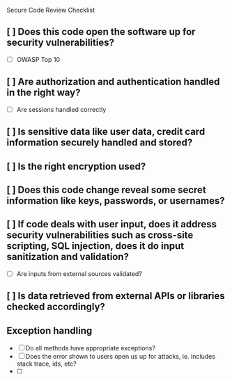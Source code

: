 Secure Code Review Checklist

## [ ] Does this code open the software up for security vulnerabilities?
- [ ] OWASP Top 10

## [ ] Are authorization and authentication handled in the right way?
- [ ] Are sessions handled correctly
## [ ] Is sensitive data like user data, credit card information securely handled and stored?
## [ ] Is the right encryption used?
## [ ] Does this code change reveal some secret information like keys, passwords, or usernames?
## [ ] If code deals with user input, does it address security vulnerabilities such as cross-site scripting, SQL injection, does it do input sanitization and validation?
  - [ ] Are inputs from external sources validated?
## [ ] Is data retrieved from external APIs or libraries checked accordingly?


## Exception handling
- [ ] Do all methods have appropriate exceptions?
- [ ] Does the error shown to users open us up for attacks, ie. includes stack trace, ids, etc? 
- [ ] 
